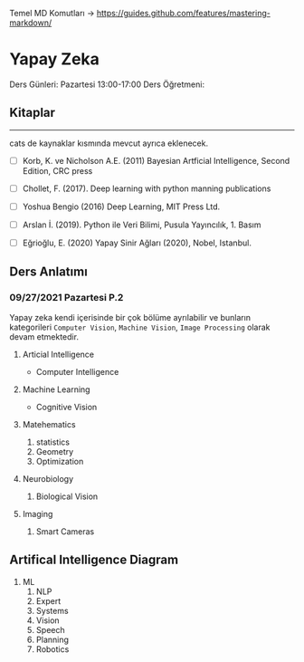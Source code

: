 Temel MD Komutları -> https://guides.github.com/features/mastering-markdown/

# Yapay Zeka

Ders Günleri: Pazartesi 13:00-17:00
Ders Öğretmeni: 

## Kitaplar
--------
cats de kaynaklar kısmında mevcut ayrıca eklenecek.

- [ ] Korb, K. ve Nicholson A.E. (2011) Bayesian Artficial Intelligence, Second Edition, CRC press

- [ ] Chollet, F. (2017). Deep learning with python manning publications

- [ ] Yoshua Bengio (2016) Deep Learning, MIT Press Ltd.

- [ ] Arslan İ. (2019). Python ile Veri Bilimi, Pusula Yayıncılık, 1. Basım

- [ ] Eğrioğlu, E. (2020) Yapay Sinir Ağları (2020), Nobel, Istanbul.


## Ders Anlatımı

### 09/27/2021 Pazartesi P.2

Yapay zeka kendi içerisinde bir çok bölüme ayrılabilir ve bunların kategorileri `Computer Vision`, `Machine Vision`, `Image Processing` olarak devam etmektedir.

1. Articial Intelligence
    - Computer Intelligence

2. Machine Learning 
    - Cognitive Vision

3. Matehematics
    1. statistics
    2. Geometry
    3. Optimization


4. Neurobiology
    1. Biological Vision

5. Imaging
    1. Smart Cameras


## Artifical Intelligence Diagram

1. ML 
    1. NLP 
    2. Expert 
    3. Systems 
    4. Vision
    5. Speech 
    6. Planning
    7. Robotics
